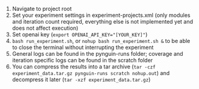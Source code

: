 1. Navigate to project root
1. Set your experiment settings in experiment-projects.xml (only modules and iteration count required, everything else is not implemented yet and does not affect execution)
1. Set openai key (`export OPENAI_API_KEY="[YOUR_KEY]"`)
1. `bash run_experiment.sh`, or `nohup bash run_experiment.sh &` to be able to close the terminal without interrupting the experiment
1. General logs can be found in the pynguin-runs folder; coverage and iteration specific logs can be found in the scratch folder
1. You can compress the results into a tar archive (`tar -czf experiment_data.tar.gz pynguin-runs scratch nohup.out`) and decompress it later (`tar -xzf experiment_data.tar.gz`)